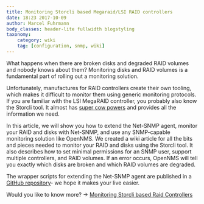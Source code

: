 ```yaml
---
title: Monitoring Storcli based Megaraid/LSI RAID controllers
date: 18:23 2017-10-09
author: Marcel Fuhrmann
body_classes: header-lite fullwidth blogstyling
taxonomy:
    category: wiki
    tag: [configuration, snmp, wiki]
---
```

What happens when there are broken disks and degraded RAID volumes and nobody knows about them?
Monitoring disks and RAID volumes is a fundamental part of rolling out a monitoring solution. 

Unfortunately, manufactures for RAID controllers create their own tooling, which makes it difficult to monitor them using generic monitoring protocols.
If you are familiar with the LSI MegaRAID controller, you probably also know the Storcli tool.
It almost has [super cow powers](https://unix.stackexchange.com/questions/92185/whats-the-story-behind-super-cow-powers) and provides all the information we need.

In this article, we will show you how to extend the Net-SNMP agent, monitor your RAID and disks with Net-SNMP, and use any SNMP-capable monitoring solution like OpenNMS.
We created a wiki article for all the bits and pieces needed to monitor your RAID and disks using the Storcli tool.
It also describes how to set minimal permissions for an SNMP user, support multiple controllers, and RAID volumes.
If an error occurs, OpenNMS will tell you exactly which disks are broken and which RAID volumes are degraded.

The wrapper scripts for extending the Net-SNMP agent are published in a [GitHub repository](https://github.com/opennms-config-modules/lsi-megaraid-storcli)- we hope it makes your live easier.

Would you like to know more? -> [Monitoring Storcli based Raid Controllers](https://wiki.opennms.org/wiki/storcli)
